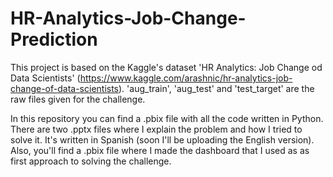 # HR-Analytics-Job-Change-Prediction
This project is based on the Kaggle's dataset 'HR Analytics: Job Change od Data Scientists' (https://www.kaggle.com/arashnic/hr-analytics-job-change-of-data-scientists).
'aug_train', 'aug_test' and 'test_target' are the raw files given for the challenge.


In this repository you can find a .pbix file with all the code written in Python.
There are two .pptx files where I explain the problem and how I tried to solve it. It's written in Spanish (soon I'll be uploading the English version).
Also, you'll find a .pbix file where I made the dashboard that I used as as first approach to solving the challenge.
